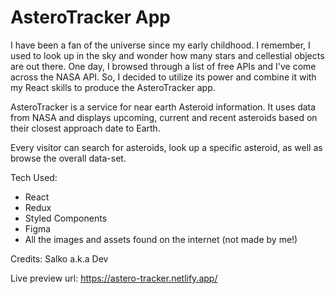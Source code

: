 # AsteroTracker App

I have been a fan of the universe since my early childhood. I remember, I used to look up in the sky and wonder how many stars and cellestial objects are out there. One day, I browsed through a list of free APIs and I've come across the NASA API. So, I decided to utilize its power and combine it with my React skills to produce the AsteroTracker app.

AsteroTracker is a service for near earth Asteroid information. It uses data from NASA and displays upcoming, current and recent asteroids based on their closest approach date to Earth.

Every visitor can search for asteroids, look up a specific asteroid, as well as browse the overall data-set.

Tech Used:

- React
- Redux
- Styled Components
- Figma
- All the images and assets found on the internet (not made by me!)

Credits: Salko a.k.a Dev

Live preview url: https://astero-tracker.netlify.app/
